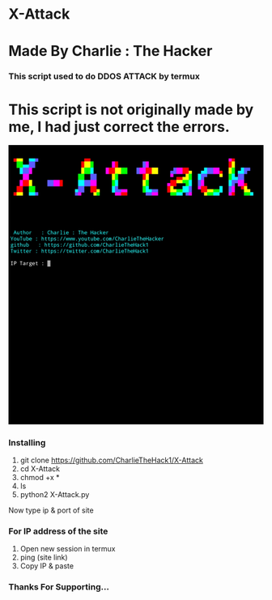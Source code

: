 # X-Attack
# Made By Charlie : The Hacker
### This script used to do DDOS ATTACK by termux
# This script is not originally made by me, I had just correct the errors.

![logo](IMG_20191116_223701.jpg)
### Installing
1. git clone https://github.com/CharlieTheHack1/X-Attack
2. cd X-Attack
3. chmod +x *
4. ls
5. python2 X-Attack.py

Now type ip & port of site

### For IP address of the site 
1. Open new session in termux
2. ping (site link)
3. Copy IP & paste

### Thanks For Supporting...
